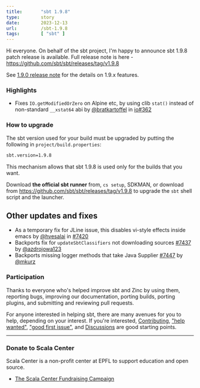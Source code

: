 ```yaml
---
title:       "sbt 1.9.8"
type:        story
date:        2023-12-13
url:         /sbt-1.9.8
tags:        [ "sbt" ]
---
```


Hi everyone. On behalf of the sbt project, I'm happy to announce sbt 1.9.8 patch release is available. Full release note is here - https://github.com/sbt/sbt/releases/tag/v1.9.8

See [1.9.0 release note](/sbt-1.9.0) for the details on 1.9.x features.

### Highlights

- Fixes `IO.getModifiedOrZero` on Alpine etc, by using clib `stat()` instead of non-standard `__xstat64` abi by [@bratkartoffel][@bratkartoffel] in [io#362][io362]

<!--more-->

### How to upgrade

The sbt version used for your build must be upgraded by putting the following in `project/build.properties`:

```bash
sbt.version=1.9.8
```

This mechanism allows that sbt 1.9.8 is used only for the builds that you want.

Download **the official sbt runner** from, `cs setup`, SDKMAN, or download from <https://github.com/sbt/sbt/releases/tag/v1.9.8> to upgrade the `sbt` shell script and the launcher.

## Other updates and fixes

- As a temporary fix for JLine issue, this disables vi-style effects inside emacs by [@hvesalai][@hvesalai] in [#7420][7420]
- Backports fix for `updateSbtClassifiers` not downloading sources [#7437][7437] by [@azdrojowa123][@azdrojowa123]
- Backports missing logger methods that take Java Supplier [#7447][7447] by [@mkurz][@mkurz]

### Participation

Thanks to everyone who's helped improve sbt and Zinc by using them, reporting bugs, improving our documentation, porting builds, porting plugins, and submitting and reviewing pull requests.

For anyone interested in helping sbt, there are many avenues for you to help, depending on your interest. If you're interested, [Contributing](https://github.com/sbt/sbt/blob/develop/CONTRIBUTING.md), ["help wanted"](https://github.com/sbt/sbt/issues?q=is%3Aissue+is%3Aopen+label%3A%22help+wanted%22), ["good first issue"](https://github.com/sbt/sbt/issues?q=is%3Aissue+is%3Aopen+label%3A%22good+first+issue%22), and [Discussions](https://github.com/sbt/sbt/discussions/) are good starting points.

----

### Donate to Scala Center

Scala Center is a non-profit center at EPFL to support education and open source.

- [The Scala Center Fundraising Campaign](https://scala-lang.org/blog/2023/09/11/scala-center-fundraising.html)

  [@eed3si9n]: https://github.com/eed3si9n
  [@adpi2]: https://github.com/adpi2
  [@xuwei-k]: https://github.com/xuwei-k
  [@mdedetrich]: https://github.com/mdedetrich
  [@mkurz]: https://github.com/mkurz
  [@bratkartoffel]: https://github.com/bratkartoffel
  [@hvesalai]: https://github.com/hvesalai
  [@azdrojowa123]: https://github.com/azdrojowa123
  [io362]: https://github.com/sbt/io/pull/362
  [7420]: https://github.com/sbt/sbt/pull/7420
  [7437]: https://github.com/sbt/sbt/pull/7437
  [7447]: https://github.com/sbt/sbt/pull/7447

